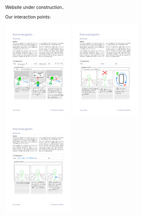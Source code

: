 Website under construction..

Our interaction points: 

<div class="row">
  <img src='interaction points/0001.jpg' alt='ip1' height=300>
  <img src='interaction points/0002.jpg' alt='ip2' height=300>
  <img src='interaction points/0003.jpg' alt='ip3' height=300>
</div>


